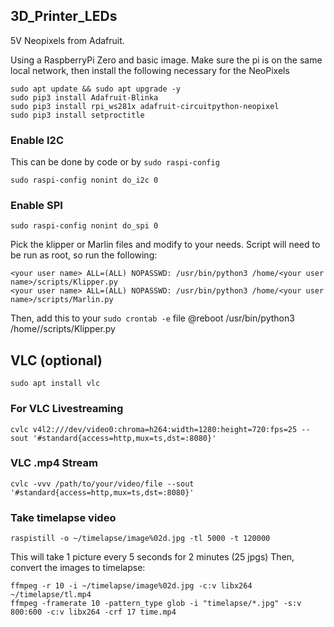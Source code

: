 ## 3D_Printer_LEDs

5V Neopixels from Adafruit.

Using a RaspberryPi Zero and basic image. Make sure the pi is on the same local network, then install the following necessary for the NeoPixels

```
sudo apt update && sudo apt upgrade -y
sudo pip3 install Adafruit-Blinka
sudo pip3 install rpi_ws281x adafruit-circuitpython-neopixel
sudo pip3 install setproctitle
```

### Enable I2C
This can be done by code or by `sudo raspi-config`
```
sudo raspi-config nonint do_i2c 0
```

### Enable SPI
```
sudo raspi-config nonint do_spi 0
```

Pick the klipper or Marlin files and modify to your needs. Script will need to be run as root, so run the following:
```
<your user name> ALL=(ALL) NOPASSWD: /usr/bin/python3 /home/<your user name>/scripts/Klipper.py
<your user name> ALL=(ALL) NOPASSWD: /usr/bin/python3 /home/<your user name>/scripts/Marlin.py
```

Then, add this to your `sudo crontab -e` file
@reboot /usr/bin/python3 /home/<your user name>/scripts/Klipper.py


## VLC (optional)
```
sudo apt install vlc
```
### For VLC Livestreaming
```
cvlc v4l2:///dev/video0:chroma=h264:width=1280:height=720:fps=25 --sout '#standard{access=http,mux=ts,dst=:8080}'
```

### VLC .mp4 Stream
```
cvlc -vvv /path/to/your/video/file --sout '#standard{access=http,mux=ts,dst=:8080}'
```

### Take timelapse video
```
raspistill -o ~/timelapse/image%02d.jpg -tl 5000 -t 120000
```
This will take 1 picture every 5 seconds for 2 minutes (25 jpgs)
Then, convert the images to timelapse:
```
ffmpeg -r 10 -i ~/timelapse/image%02d.jpg -c:v libx264 ~/timelapse/tl.mp4
ffmpeg -framerate 10 -pattern_type glob -i "timelapse/*.jpg" -s:v 800:600 -c:v libx264 -crf 17 time.mp4
```
